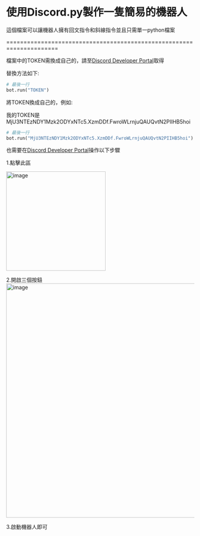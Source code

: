 # 使用Discord.py製作一隻簡易的機器人

這個檔案可以讓機器人擁有回文指令和斜線指令並且只需單一python檔案

=====================================================================

檔案中的TOKEN需換成自己的，請至[Discord Developer Portal](https://discord.com/developers/applications)取得

替換方法如下:
```py
# 最後一行
bot.run("TOKEN")
```

將TOKEN換成自己的，例如:

我的TOKEN是 MjU3NTEzNDY1Mzk2ODYxNTc5.XzmDDf.FwroWLrnjuQAUQvtN2PIIHB5hoi
```py
# 最後一行
bot.run("MjU3NTEzNDY1Mzk2ODYxNTc5.XzmDDf.FwroWLrnjuQAUQvtN2PIIHB5hoi")
```

也需要在[Discord Developer Portal](https://discord.com/developers/applications)操作以下步驟

1.點擊此區

<img width="266" alt="image" src="https://github.com/catchen541/discordpy-simple-bot/assets/131455122/fb674939-90da-4b4c-a1a2-2fdab874c969">

2.開啟三個按鈕
<img width="628" alt="image" src="https://github.com/catchen541/discordpy-simple-bot/assets/131455122/a2ead4bb-d023-4870-9e2a-7142c4b1d01d">

3.啟動機器人即可
